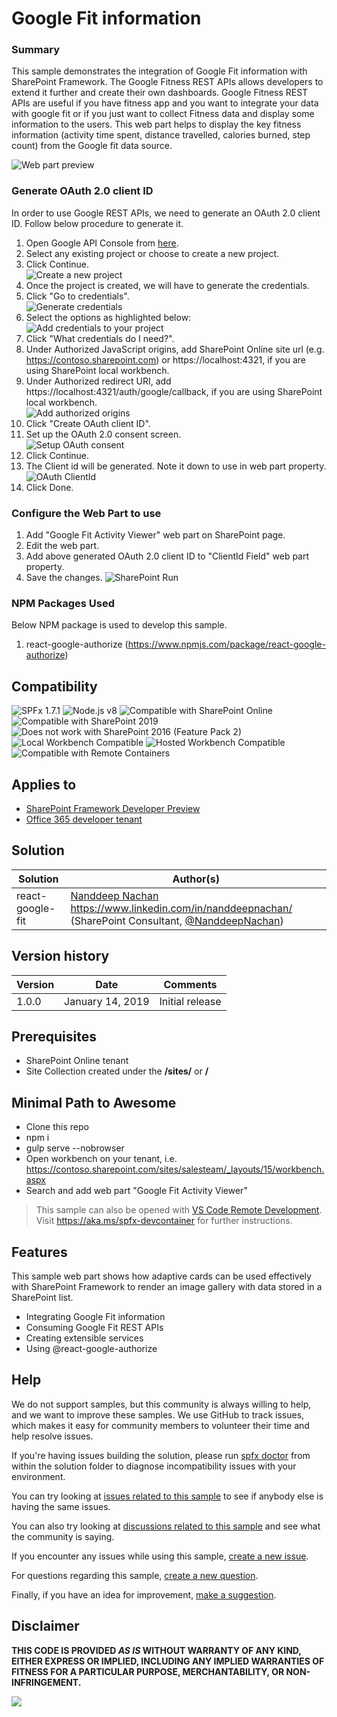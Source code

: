 # Google Fit information

### Summary 

This sample demonstrates the integration of Google Fit information with SharePoint Framework. The Google Fitness REST APIs allows developers to extend it further and create their own dashboards. Google Fitness REST APIs are useful if you have fitness app and you want to integrate your data with google fit or if you just want to collect Fitness data and display some information to the users. This web part helps to display the key fitness information (activity time spent,  distance travelled, calories burned, step count) from the Google fit data source.

![Web part preview][figure1]

### Generate OAuth 2.0 client ID

In order to use Google REST APIs, we need to generate an OAuth 2.0 client ID. Follow below procedure to generate it.
1. Open Google API Console from [here](https://console.developers.google.com/flows/enableapi?apiid=fitness).
2. Select any existing project or choose to create a new project.
3. Click Continue. <br/>
![Create a new project][figure3]
4. Once the project is created, we will have to generate the credentials.
5. Click "Go to credentials".<br/>
![Generate credentials][figure4]
6. Select the options as highlighted below:<br/>
![Add credentials to your project][figure5]
7. Click "What credentials do I need?".
8. Under Authorized JavaScript origins, add SharePoint Online site url (e.g. https://contoso.sharepoint.com) or https://localhost:4321, if you are using SharePoint local workbench.
9. Under Authorized redirect URI, add https://localhost:4321/auth/google/callback, if you are using SharePoint local workbench.<br/>
![Add authorized origins][figure6]
10. Click "Create OAuth client ID".
11. Set up the OAuth 2.0 consent screen.<br/>
![Setup OAuth consent][figure7]
12. Click Continue.
13. The Client id will be generated. Note it down to use in web part property.<br/>
![OAuth ClientId][figure8]
14. Click Done.

### Configure the Web Part to use
1. Add "Google Fit Activity Viewer" web part on SharePoint page.
2. Edit the web part.
3. Add above generated OAuth 2.0 client ID to "ClientId Field" web part property.
4. Save the changes.
![SharePoint Run][figure2]

### NPM Packages Used
Below NPM package is used to develop this sample.
1.	react-google-authorize (https://www.npmjs.com/package/react-google-authorize) 


## Compatibility

![SPFx 1.7.1](https://img.shields.io/badge/SPFx-1.7.1-green.svg) 
![Node.js v8](https://img.shields.io/badge/Node.js-v8-green.svg) 
![Compatible with SharePoint Online](https://img.shields.io/badge/SharePoint%20Online-Compatible-green.svg)
![Compatible with SharePoint 2019](https://img.shields.io/badge/SharePoint%20Server%202019-Compatible-green.svg)
![Does not work with SharePoint 2016 (Feature Pack 2)](https://img.shields.io/badge/SharePoint%20Server%202016%20(Feature%20Pack%202)-Incompatible-red.svg "SharePoint Server 2016 Feature Pack 2 requires SPFx 1.1")
![Local Workbench Compatible](https://img.shields.io/badge/Local%20Workbench-Compatible-green.svg)
![Hosted Workbench Compatible](https://img.shields.io/badge/Hosted%20Workbench-Compatible-green.svg)
![Compatible with Remote Containers](https://img.shields.io/badge/Remote%20Containers-Compatible-green.svg)

## Applies to
* [SharePoint Framework Developer Preview](https://learn.microsoft.com/sharepoint/dev/spfx/sharepoint-framework-overview)
* [Office 365 developer tenant](https://learn.microsoft.com/sharepoint/dev/spfx/set-up-your-developer-tenant)

## Solution

Solution|Author(s)
--------|---------
react-google-fit|[Nanddeep Nachan](https://github.com/nanddeepn) https://www.linkedin.com/in/nanddeepnachan/ (SharePoint Consultant, [@NanddeepNachan](https://twitter.com/NanddeepNachan))

## Version history

Version|Date|Comments
-------|----|--------
1.0.0|January 14, 2019|Initial release

## Prerequisites

- SharePoint Online tenant 
- Site Collection created under the **/sites/** or **/**

## Minimal Path to Awesome

- Clone this repo
- npm i
- gulp serve --nobrowser
- Open workbench on your tenant, i.e. https://contoso.sharepoint.com/sites/salesteam/_layouts/15/workbench.aspx
- Search and add web part "Google Fit Activity Viewer"

>  This sample can also be opened with [VS Code Remote Development](https://code.visualstudio.com/docs/remote/remote-overview). Visit https://aka.ms/spfx-devcontainer for further instructions.

## Features
This sample web part shows how adaptive cards can be used effectively with SharePoint Framework to render an image gallery with data stored in a SharePoint list.
- Integrating Google Fit information
- Consuming Google Fit REST APIs
- Creating extensible services
- Using @react-google-authorize

## Help

We do not support samples, but this community is always willing to help, and we want to improve these samples. We use GitHub to track issues, which makes it easy for  community members to volunteer their time and help resolve issues.

If you're having issues building the solution, please run [spfx doctor](https://pnp.github.io/cli-microsoft365/cmd/spfx/spfx-doctor/) from within the solution folder to diagnose incompatibility issues with your environment.

You can try looking at [issues related to this sample](https://github.com/pnp/sp-dev-fx-webparts/issues?q=label%3A%22sample%3A%20react-google-fit%22) to see if anybody else is having the same issues.

You can also try looking at [discussions related to this sample](https://github.com/pnp/sp-dev-fx-webparts/discussions?discussions_q=react-google-fit) and see what the community is saying.

If you encounter any issues while using this sample, [create a new issue](https://github.com/pnp/sp-dev-fx-webparts/issues/new?assignees=&labels=Needs%3A+Triage+%3Amag%3A%2Ctype%3Abug-suspected%2Csample%3A%20react-google-fit&template=bug-report.yml&sample=react-google-fit&authors=@nanddeepn&title=react-google-fit%20-%20).

For questions regarding this sample, [create a new question](https://github.com/pnp/sp-dev-fx-webparts/issues/new?assignees=&labels=Needs%3A+Triage+%3Amag%3A%2Ctype%3Aquestion%2Csample%3A%20react-google-fit&template=question.yml&sample=react-google-fit&authors=@nanddeepn&title=react-google-fit%20-%20).

Finally, if you have an idea for improvement, [make a suggestion](https://github.com/pnp/sp-dev-fx-webparts/issues/new?assignees=&labels=Needs%3A+Triage+%3Amag%3A%2Ctype%3Aenhancement%2Csample%3A%20react-google-fit&template=suggestion.yml&sample=react-google-fit&authors=@nanddeepn&title=react-google-fit%20-%20).


## Disclaimer

**THIS CODE IS PROVIDED *AS IS* WITHOUT WARRANTY OF ANY KIND, EITHER EXPRESS OR IMPLIED, INCLUDING ANY IMPLIED WARRANTIES OF FITNESS FOR A PARTICULAR PURPOSE, MERCHANTABILITY, OR NON-INFRINGEMENT.**

<img src="https://pnptelemetry.azurewebsites.net/sp-dev-fx-webparts/samples/react-google-fit" />

[figure1]: ./assets/webpart-preview.png
[figure2]: ./assets/sharepoint-run.gif
[figure3]: ./assets/create-new-project.png
[figure4]: ./assets/generate-credentials.png
[figure5]: ./assets/add-credentials-to-your-project.png
[figure6]: ./assets/add-authorized-origins.png
[figure7]: ./assets/setup-oauth-consent.png
[figure8]: ./assets/oauth-clientid.png

